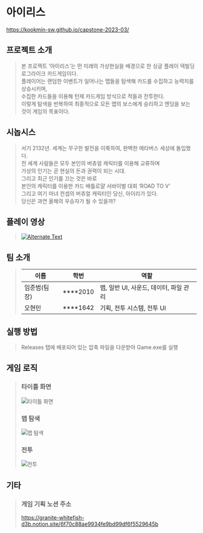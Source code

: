아이리스
==================

https://kookmin-sw.github.io/capstone-2023-03/

프로젝트 소개
--------------

> 본 프로젝트 ‘아이리스’는 먼 미래의 가상현실을 배경으로 한 싱글 플레이 덱빌딩 로그라이크 카드게임이다.  
> 플레이어는 랜덤한 이벤트가 일어나는 맵들을 탐색해 카드를 수집하고 능력치를 상승시키며,  
> 수집한 카드들을 이용해 턴제 카드게임 방식으로 적들과 전투한다.   
> 이렇게 탐색을 반복하여 최종적으로 모든 맵의 보스에게 승리하고 엔딩을 보는 것이 게임의 목표이다.   

시놉시스
-------

> 서기 2132년. 세계는 무구한 발전을 이룩하여, 완벽한 메타버스 세상에 돌입했다.  
> 전 세계 사람들은 모두 본인의 버츄얼 캐릭터를 이용해 교류하며  
> 가상의 인기는 곧 현실의 돈과 권력이 되는 시대.  
> 그리고 최근 인기를 끄는 것은 바로  
> 본인의 캐릭터를 이용한 카드 배틀로얄 서바이벌 대회 ‘ROAD TO V’  
> 그리고 여기 마녀 컨셉의 버츄얼 캐릭터인 당신, 아이리가 있다.  
> 당신은 과연 올해의 우승자가 될 수 있을까?  

플레이 영상
--------

> [![Alternate Text](https://img.youtube.com/vi/NoJn_X90eIE/0.jpg)](https://www.youtube.com/watch?v=NoJn_X90eIE)

팀 소개
------

> |이름|학번|역할|
> |-|-|-|
> |임준범(팀장)|****2010|맵, 일반 UI, 사운드, 데이터, 파일 관리|
> |오현민|****1642|기획, 전투 시스템, 전투 UI|


실행 방법
--------

> Releases 탭에 배포되어 있는 압축 파일을 다운받아 Game.exe를 실행

게임 로직
--------

> ### 타이틀 화면
> ![타이틀 화면](/Docs/logic4.png)
> ### 맵 탐색
> ![맵 탐색](/Docs/logic5.png)
> ### 전투
> ![전투](/Docs/logic3.png)

기타
----

> ### 게임 기획 노션 주소
> https://granite-whitefish-d3b.notion.site/6f70c88ae9934fe9bd99df6f5529645b
